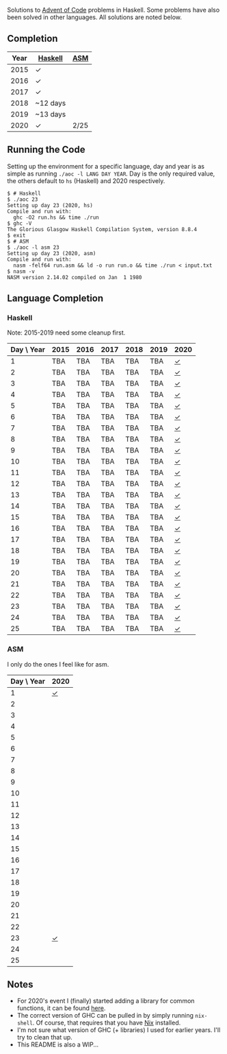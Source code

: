 Solutions to [Advent of Code](https://adventofcode.com/) problems in
Haskell. Some problems have also been solved in other languages. All
solutions are noted below.

## Completion

| Year | [Haskell](#Haskell) | [ASM](#ASM) |
|------|---------------------|-------------|
| 2015 | ✓                   |             |
| 2016 | ✓                   |             |
| 2017 | ✓                   |             |
| 2018 | ~12 days            |             |
| 2019 | ~13 days            |             |
| 2020 | ✓                   | 2/25        |

## Running the Code

Setting up the environment for a specific language, day and year is as
simple as running `./aoc -l LANG DAY YEAR`. Day is the only required
value, the others default to `hs` (Haskell) and 2020 respectively.

```
$ # Haskell
$ ./aoc 23
Setting up day 23 (2020, hs)
Compile and run with:
  ghc -O2 run.hs && time ./run
$ ghc -V
The Glorious Glasgow Haskell Compilation System, version 8.8.4
$ exit
$ # ASM
$ ./aoc -l asm 23
Setting up day 23 (2020, asm)
Compile and run with:
  nasm -felf64 run.asm && ld -o run run.o && time ./run < input.txt
$ nasm -v
NASM version 2.14.02 compiled on Jan  1 1980
```

## Language Completion

### Haskell

Note: 2015-2019 need some cleanup first.

| Day \ Year | 2015 | 2016 | 2017 | 2018 | 2019 | 2020                     |
|------------|------|------|------|------|------|--------------------------|
| 1          | TBA  | TBA  | TBA  | TBA  | TBA  | [✓](./2020/day1/run.hs)  |
| 2          | TBA  | TBA  | TBA  | TBA  | TBA  | [✓](./2020/day2/run.hs)  |
| 3          | TBA  | TBA  | TBA  | TBA  | TBA  | [✓](./2020/day3/run.hs)  |
| 4          | TBA  | TBA  | TBA  | TBA  | TBA  | [✓](./2020/day4/run.hs)  |
| 5          | TBA  | TBA  | TBA  | TBA  | TBA  | [✓](./2020/day5/run.hs)  |
| 6          | TBA  | TBA  | TBA  | TBA  | TBA  | [✓](./2020/day6/run.hs)  |
| 7          | TBA  | TBA  | TBA  | TBA  | TBA  | [✓](./2020/day7/run.hs)  |
| 8          | TBA  | TBA  | TBA  | TBA  | TBA  | [✓](./2020/day8/run.hs)  |
| 9          | TBA  | TBA  | TBA  | TBA  | TBA  | [✓](./2020/day9/run.hs)  |
| 10         | TBA  | TBA  | TBA  | TBA  | TBA  | [✓](./2020/day10/run.hs) |
| 11         | TBA  | TBA  | TBA  | TBA  | TBA  | [✓](./2020/day11/run.hs) |
| 12         | TBA  | TBA  | TBA  | TBA  | TBA  | [✓](./2020/day12/run.hs) |
| 13         | TBA  | TBA  | TBA  | TBA  | TBA  | [✓](./2020/day13/run.hs) |
| 14         | TBA  | TBA  | TBA  | TBA  | TBA  | [✓](./2020/day14/run.hs) |
| 15         | TBA  | TBA  | TBA  | TBA  | TBA  | [✓](./2020/day15/run.hs) |
| 16         | TBA  | TBA  | TBA  | TBA  | TBA  | [✓](./2020/day16/run.hs) |
| 17         | TBA  | TBA  | TBA  | TBA  | TBA  | [✓](./2020/day17/run.hs) |
| 18         | TBA  | TBA  | TBA  | TBA  | TBA  | [✓](./2020/day18/run.hs) |
| 19         | TBA  | TBA  | TBA  | TBA  | TBA  | [✓](./2020/day19/run.hs) |
| 20         | TBA  | TBA  | TBA  | TBA  | TBA  | [✓](./2020/day20/run.hs) |
| 21         | TBA  | TBA  | TBA  | TBA  | TBA  | [✓](./2020/day21/run.hs) |
| 22         | TBA  | TBA  | TBA  | TBA  | TBA  | [✓](./2020/day22/run.hs) |
| 23         | TBA  | TBA  | TBA  | TBA  | TBA  | [✓](./2020/day23/run.hs) |
| 24         | TBA  | TBA  | TBA  | TBA  | TBA  | [✓](./2020/day24/run.hs) |
| 25         | TBA  | TBA  | TBA  | TBA  | TBA  | [✓](./2020/day25/run.hs) |


### ASM

I only do the ones I feel like for asm.

| Day \ Year | 2020                      |
|------------|---------------------------|
| 1          | [✓](./2020/day1/run.asm)  |
| 2          |                           |
| 3          |                           |
| 4          |                           |
| 5          |                           |
| 6          |                           |
| 7          |                           |
| 8          |                           |
| 9          |                           |
| 10         |                           |
| 11         |                           |
| 12         |                           |
| 13         |                           |
| 14         |                           |
| 15         |                           |
| 16         |                           |
| 17         |                           |
| 18         |                           |
| 19         |                           |
| 20         |                           |
| 21         |                           |
| 22         |                           |
| 23         | [✓](./2020/day23/run.asm) |
| 24         |                           |
| 25         |                           |


## Notes

- For 2020's event I (finally) started adding a library for common
  functions, it can be found [here](./adventofcode).
- The correct version of GHC can be pulled in by simply running
  `nix-shell`. Of course, that requires that you have
  [Nix](https://nixos.org/) installed.
- I'm not sure what version of GHC (+ libraries) I used for earlier
  years. I'll try to clean that up.
- This README is also a WIP...
